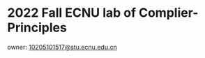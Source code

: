 # 2022 Fall ECNU lab of Complier-Principles
owner: <font color="red">10205101517@stu.ecnu.edu.cn</font>
